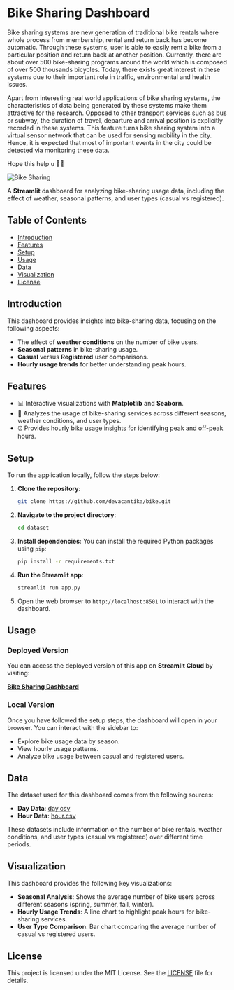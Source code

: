 # Bike Sharing Dashboard

Bike sharing systems are new generation of traditional bike rentals where whole process from membership, rental and return 
back has become automatic. Through these systems, user is able to easily rent a bike from a particular position and return 
back at another position. Currently, there are about over 500 bike-sharing programs around the world which is composed of 
over 500 thousands bicycles. Today, there exists great interest in these systems due to their important role in traffic, 
environmental and health issues. 

Apart from interesting real world applications of bike sharing systems, the characteristics of data being generated by
these systems make them attractive for the research. Opposed to other transport services such as bus or subway, the duration
of travel, departure and arrival position is explicitly recorded in these systems. This feature turns bike sharing system into
a virtual sensor network that can be used for sensing mobility in the city. Hence, it is expected that most of important
events in the city could be detected via monitoring these data.

Hope this help u 🚴‍♂️

![Bike Sharing](https://upload.wikimedia.org/wikipedia/commons/thumb/e/e1/White_Bicycle.jpg/800px-White_Bicycle.jpg)

A **Streamlit** dashboard for analyzing bike-sharing usage data, including the effect of weather, seasonal patterns, and user types (casual vs registered).

## Table of Contents
- [Introduction](#introduction)
- [Features](#features)
- [Setup](#setup)
- [Usage](#usage)
- [Data](#data)
- [Visualization](#visualization)
- [License](#license)

## Introduction

This dashboard provides insights into bike-sharing data, focusing on the following aspects:
- The effect of **weather conditions** on the number of bike users.
- **Seasonal patterns** in bike-sharing usage.
- **Casual** versus **Registered** user comparisons.
- **Hourly usage trends** for better understanding peak hours.

## Features

- 📊 Interactive visualizations with **Matplotlib** and **Seaborn**.
- 🔎 Analyzes the usage of bike-sharing services across different seasons, weather conditions, and user types.
- ⏰ Provides hourly bike usage insights for identifying peak and off-peak hours.

## Setup

To run the application locally, follow the steps below:

1. **Clone the repository**:
   ```bash
   git clone https://github.com/devacantika/bike.git
   ```

2. **Navigate to the project directory**:
   ```bash
   cd dataset
   ```

3. **Install dependencies**:
   You can install the required Python packages using `pip`:
   ```bash
   pip install -r requirements.txt
   ```

4. **Run the Streamlit app**:
   ```bash
   streamlit run app.py
   ```

5. Open the web browser to `http://localhost:8501` to interact with the dashboard.

## Usage

### Deployed Version

You can access the deployed version of this app on **Streamlit Cloud** by visiting:

[**Bike Sharing Dashboard**]([https://your-streamlit-app-url](https://dpaqkhdzxc2ez2ryk5envv.streamlit.app/))

### Local Version

Once you have followed the setup steps, the dashboard will open in your browser. You can interact with the sidebar to:
- Explore bike usage data by season.
- View hourly usage patterns.
- Analyze bike usage between casual and registered users.

## Data

The dataset used for this dashboard comes from the following sources:

- **Day Data**: [day.csv](https://raw.githubusercontent.com/devacantika/bike/refs/heads/main/dataset/day.csv)
- **Hour Data**: [hour.csv](https://raw.githubusercontent.com/devacantika/bike/refs/heads/main/dataset/hour.csv)

These datasets include information on the number of bike rentals, weather conditions, and user types (casual vs registered) over different time periods.

## Visualization

This dashboard provides the following key visualizations:

- **Seasonal Analysis**: Shows the average number of bike users across different seasons (spring, summer, fall, winter).
- **Hourly Usage Trends**: A line chart to highlight peak hours for bike-sharing services.
- **User Type Comparison**: Bar chart comparing the average number of casual vs registered users.

## License

This project is licensed under the MIT License. See the [LICENSE](LICENSE) file for details.
```

